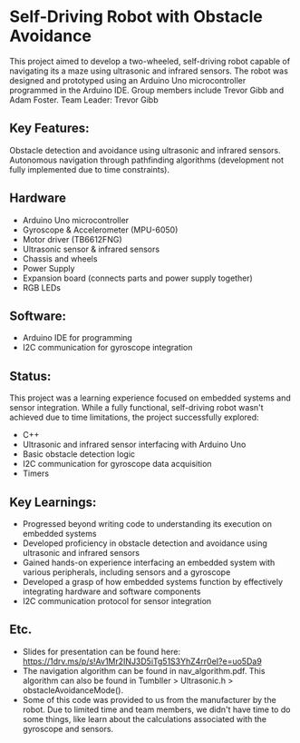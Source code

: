 # Self-Driving Robot with Obstacle Avoidance

This project aimed to develop a two-wheeled, self-driving robot capable of navigating its a maze using ultrasonic and infrared sensors. The robot was designed and prototyped using an Arduino Uno microcontroller programmed in the Arduino IDE. Group members include Trevor Gibb and Adam Foster. Team Leader: Trevor Gibb


## Key Features:

Obstacle detection and avoidance using ultrasonic and infrared sensors.
Autonomous navigation through pathfinding algorithms (development not fully implemented due to time constraints).


## Hardware

* Arduino Uno microcontroller
* Gyroscope & Accelerometer (MPU-6050)
* Motor driver (TB6612FNG)
* Ultrasonic sensor & infrared sensors
* Chassis and wheels
* Power Supply
* Expansion board (connects parts and power supply together)
* RGB LEDs


## Software:

* Arduino IDE for programming
* I2C communication for gyroscope integration


## Status:

This project was a learning experience focused on embedded systems and sensor integration. While a fully functional, self-driving robot wasn't achieved due to time limitations, the project successfully explored:

* C++
* Ultrasonic and infrared sensor interfacing with Arduino Uno
* Basic obstacle detection logic
* I2C communication for gyroscope data acquisition
* Timers


## Key Learnings:

* Progressed beyond writing code to understanding its execution on embedded systems
* Developed proficiency in obstacle detection and avoidance using ultrasonic and infrared sensors
* Gained hands-on experience interfacing an embedded system with various peripherals, including sensors and a gyroscope
* Developed a grasp of how embedded systems function by effectively integrating hardware and software components
* I2C communication protocol for sensor integration


## Etc.

* Slides for presentation can be found here: https://1drv.ms/p/s!Av1Mr2INJ3D5iTg51S3YhZ4rr0eI?e=uo5Da9
* The navigation algorithm can be found in nav_algorithm.pdf. This algorithm can also be found in Tumbller > Ultrasonic.h > obstacleAvoidanceMode().
* Some of this code was provided to us from the manufacturer by the robot. Due to limited time and team members, we didn't have time to do some things, like learn about the calculations associated with the gyroscope and sensors.
